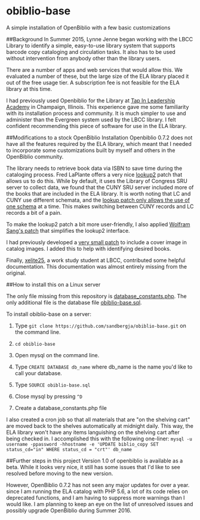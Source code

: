 # obiblio-base
A simple installation of OpenBiblio with a few basic customizations

##Background
In Summer 2015, Lynne Jenne began working with the LBCC Library to identify a simple, easy-to-use library system that supports barcode copy cataloging and circulation tasks.  It also has to be used without intervention from anybody other than the library users.

There are a number of apps and web services that would allow this.  We evaluated a number of these, but the large size of the ELA library placed it out of the free usage tier.  A subscription fee is not feasible for the ELA library at this time.

I had previously used Openbiblio for the Library at [Tap In Leadership Academy](http://wiki.tapinacademy.org/index.php?title=Category:Library) in Champaign, Illinois.  This experience gave me some familiarity with its installation process and community.  It is much simpler to use and administer than the Evergreen system used by the LBCC library.  I felt confident recommending this piece of software for use in the ELA library.

##Modifications to a stock OpenBiblio Installation
Openbiblio 0.7.2 does not have all the features required by the ELA library, which meant that I needed to incorporate some customizations built by myself and others in the OpenBiblio community.

The library needs to retrieve book data via ISBN to save time during the cataloging process.  Fred LaPlante offers a very nice [lookup2](http://sourceforge.net/p/obiblio/patches/65/) patch that allows us to do this.  While by default, it uses the Library of Congress SRU server to collect data, we found that the CUNY SRU server included more of the books that are included in the ELA library.  It is worth noting that LC and CUNY use different schemata, and the [lookup patch only allows the use of one schema](https://bitbucket.org/mstetson/obiblio-10-wip/issues/23/lookup-must-allow-hosts-to-use-other-sru) at a time.  This makes switching between CUNY records and LC records a bit of a pain.

To make the lookup2 patch a bit more user-friendly, I also applied [Wolfram Sang's patch](http://sourceforge.net/p/obiblio/patches/87/) that simplifies the lookup2 interface.

I had previously developed a [very small patch](https://github.com/tapinacademy/obiblio-covers) to include a cover image in catalog images.  I added this to help with identifying desired books.

Finally, [xelite25](https://github.com/xelite25), a work study student at LBCC, contributed some helpful documentation.  This documentation was almost entirely missing from the original.


##How to install this on a Linux server

The only file missing from this repository is [database_constants.php](https://bitbucket.org/mstetson/obiblio/src/babf99e9469d7f0be0eaff11cbadf92badb0a6f3/database_constants.php).  The only additional file is the database file [obiblio-base.sql](https://github.com/sandbergja/obiblio-base/blob/master/obiblio-base.sql).

To install obiblio-base on a server:
1. Type `git clone https://github.com/sandbergja/obiblio-base.git` on the command line.

2. `cd obiblio-base`

3. Open mysql on the command line.

4. Type `CREATE DATABASE db_name` where db_name is the name you'd like to call your database.

5. Type `SOURCE obiblio-base.sql`

6. Close mysql by pressing `^D`

7. Create a database_constants.php file

I also created a cron job so that all materials that are
"on the shelving cart" are moved back to the shelves automatically at
midnight daily.  This way, the ELA  library won't have any items languishing on the
shelving cart after being checked in.  I accomplished this with the following one-liner:  `mysql -u username -ppassword -hhostname -e 'UPDATE biblio_copy SET status_cd="in" WHERE status_cd = "crt"' db_name`

##Further steps in this project
Version 1.0 of openbiblio is available as a beta.  While it looks very nice, it still has some issues that I'd like to see resolved before moving to the new version.

However, OpenBiblio 0.7.2 has not seen any major updates for over a year.  since I am running the ELA catalog with PHP 5.6, a lot of its code relies on deprecated functions, and I am having to suppress more warnings than I would like.  I am planning to keep an eye on the list of unresolved issues and possibly upgrade OpenBiblio during Summer 2016.
